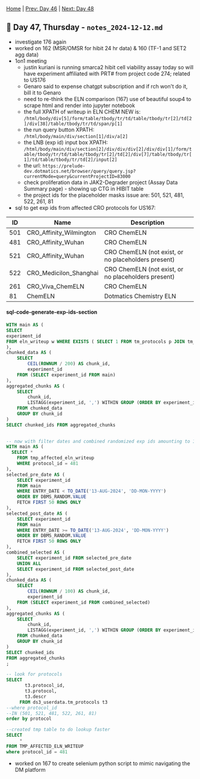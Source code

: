 [Home](../../main.md) | [Prev: Day 46](notes_2024-12-11.md) | [Next: Day 48](./notes_2024-12-13.md)

## 📝 Day 47, Thursday - `notes_2024-12-12.md`

- investigate 176 again  
- worked on 162 (MSR/OMSR for hibit 24 hr data) & 160 (TF-1 and SET2 agg data)
- 1on1 meeting
    * justin kuriani is running smarca2 hibit cell viability assay today so will have experiment affiliated with PRT# from project code 274; related to US176
    * Genaro said to expense chatgpt subscription and if rch won't do it, bill it to Genaro
    * need to re-think the ELN comparison (167) use of beautiful soup4 to scrape html and render into jupyter notebook
    * the full XPATH of writeup in ELN CHEM NEW is: `/html/body/div[5]/form/table/tbody/tr/td/table/tbody/tr[2]/td[2]/div[38]/table/tbody/tr/td/span/p[1]`
    * the run query button XPATH: `/html/body/main/div/section[1]/div/a[2]`
    * the LNB (exp id) input box XPATH: `/html/body/main/div/section[2]/div/div/div[2]/div/div[1]/form/table/tbody/tr/td/table/tbody/tr[2]/td[2]/div[7]/table/tbody/tr[1]/td/table/tbody/tr/td[2]/input[2]`
    * the url: `https://prelude-dev.dotmatics.net/browser/query/query.jsp?currentMode=query&currentProjectID=83000`
    * check proliferation data in JAK2-Degrader project (Assay Data Summary page) - showing up CTG in HIBIT table
    * the project ids for the placeholder masks issue are: 501, 521, 481, 522, 261, 81
- sql to get exp ids from affected CRO protocols for US167:

| ID  | Name                    | Description               |
|-----|-------------------------|---------------------------|
| 501 | CRO_Affinity_Wilmington | CRO ChemELN               |
| 481 | CRO_Affinity_Wuhan      | CRO ChemELN               |
| 521 | CRO_Affinity_Wuhan      | CRO ChemELN (not exist, or no placeholders present)   |
| 522 | CRO_Medicilon_Shanghai  | CRO ChemELN (not exist, or no placeholders present)   |
| 261 | CRO_Viva_ChemELN        | CRO ChemELN               |
| 81  | ChemELN                 | Dotmatics Chemistry ELN   |

#### sql-code-generate-exp-ids-section
```sql
WITH main AS (
SELECT 
experiment_id
FROM eln_writeup w WHERE EXISTS ( SELECT 1 FROM tm_protocols p JOIN tm_experiments e ON p.protocol_id = e.protocol_id WHERE e.experiment_id = w.experiment_id AND p.protocol_id IN (501, 521, 481, 522, 261, 81) ) AND INSTR(write_up, '{{') > 0
),
chunked_data AS (
    SELECT 
        CEIL(ROWNUM / 200) AS chunk_id,
        experiment_id
    FROM (SELECT experiment_id FROM main)
),
aggregated_chunks AS (
    SELECT 
        chunk_id,
        LISTAGG(experiment_id, ',') WITHIN GROUP (ORDER BY experiment_id) AS chunked_ids
    FROM chunked_data
    GROUP BY chunk_id
)
SELECT chunked_ids FROM aggregated_chunks
    

-- now with filter dates and combined randomized exp ids amounting to 100:
WITH main AS (
  SELECT *
    FROM tmp_affected_eln_writeup  
    WHERE protocol_id = 481
),
selected_pre_date AS (
    SELECT experiment_id
    FROM main
    WHERE ENTRY_DATE < TO_DATE('13-AUG-2024', 'DD-MON-YYYY')
    ORDER BY DBMS_RANDOM.VALUE
    FETCH FIRST 50 ROWS ONLY
),
selected_post_date AS (
    SELECT experiment_id
    FROM main
    WHERE ENTRY_DATE >= TO_DATE('13-AUG-2024', 'DD-MON-YYYY')
    ORDER BY DBMS_RANDOM.VALUE
    FETCH FIRST 50 ROWS ONLY
),
combined_selected AS (
    SELECT experiment_id FROM selected_pre_date
    UNION ALL
    SELECT experiment_id FROM selected_post_date
),
chunked_data AS (
    SELECT 
        CEIL(ROWNUM / 100) AS chunk_id,
        experiment_id
    FROM (SELECT experiment_id FROM combined_selected)
),
aggregated_chunks AS (
    SELECT 
        chunk_id,
        LISTAGG(experiment_id, ',') WITHIN GROUP (ORDER BY experiment_id) AS chunked_ids
    FROM chunked_data
    GROUP BY chunk_id
)
SELECT chunked_ids 
FROM aggregated_chunks
;

-- look for protocols
SELECT
       t3.protocol_id,
       t3.protocol,
       t3.descr
     FROM ds3_userdata.tm_protocols t3
--where protocol_id
--IN (501, 521, 481, 522, 261, 81)
order by protocol

--created tmp table to do lookup faster
SELECT 
     *
FROM TMP_AFFECTED_ELN_WRITEUP
where protocol_id = 481
```

- worked on 167 to create selenium python script to mimic navigating the DM platform
